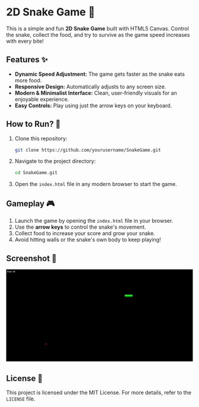 # 2D Snake Game 🐍

This is a simple and fun **2D Snake Game** built with HTML5 Canvas. Control the snake, collect the food, and try to survive as the game speed increases with every bite!

## Features ✨
- **Dynamic Speed Adjustment:** The game gets faster as the snake eats more food.
- **Responsive Design:** Automatically adjusts to any screen size.
- **Modern & Minimalist Interface:** Clean, user-friendly visuals for an enjoyable experience.
- **Easy Controls:** Play using just the arrow keys on your keyboard.

## How to Run? 🚀
1. Clone this repository:
    ```bash
    git clone https://github.com/yourusername/SnakeGame.git
    ```
2. Navigate to the project directory:
    ```bash
    cd SnakeGame.git
    ```
3. Open the `index.html` file in any modern browser to start the game.

## Gameplay 🎮
1. Launch the game by opening the `index.html` file in your browser.
2. Use the **arrow keys** to control the snake's movement.
3. Collect food to increase your score and grow your snake.
4. Avoid hitting walls or the snake's own body to keep playing!

## Screenshot 📸
![Game Screenshot](snakegame.png)

## License 📜
This project is licensed under the MIT License. For more details, refer to the `LICENSE` file.
